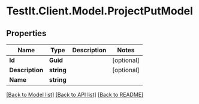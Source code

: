 # TestIt.Client.Model.ProjectPutModel

## Properties

Name | Type | Description | Notes
------------ | ------------- | ------------- | -------------
**Id** | **Guid** |  | [optional] 
**Description** | **string** |  | [optional] 
**Name** | **string** |  | 

[[Back to Model list]](../README.md#documentation-for-models) [[Back to API list]](../README.md#documentation-for-api-endpoints) [[Back to README]](../README.md)

